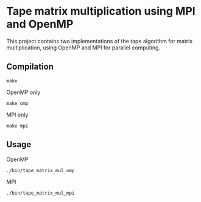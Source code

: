 # Tape matrix multiplication using MPI and OpenMP
This project contains two implementations of the tape algorithm for matrix multiplication, using OpenMP and MPI for parallel computing.

## Compilation
```
make
```
OpenMP only
```
make omp
```
MPI only
```
make mpi
```

## Usage
OpenMP
```
./bin/tape_matrix_mul_omp
```
MPI
```
./bin/tape_matrix_mul_mpi
```
 
